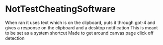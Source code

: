 # NotTestCheatingSoftware
When ran it uses text which is on the clipboard, puts it through gpt-4 and gives a response on the clipboard and a desktop notification
This is meant to be set as a system shortcut
Made to get around canvas page click off detection

